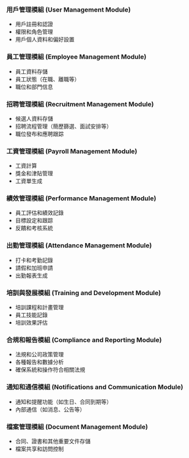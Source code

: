 ### 用戶管理模組 (User Management Module)
- 用戶註冊和認證
- 權限和角色管理
- 用戶個人資料和偏好設置

### 員工管理模組 (Employee Management Module)
- 員工資料存儲
- 員工狀態（在職、離職等）
- 職位和部門信息

### 招聘管理模組 (Recruitment Management Module)
- 候選人資料存儲
- 招聘流程管理（簡歷篩選、面試安排等）
- 職位發布和應聘跟踪

### 工資管理模組 (Payroll Management Module)
- 工資計算
- 獎金和津貼管理
- 工資單生成

### 績效管理模組 (Performance Management Module)
- 員工評估和績效記錄
- 目標設定和跟踪
- 反饋和考核系統

### 出勤管理模組 (Attendance Management Module)
- 打卡和考勤記錄
- 請假和加班申請
- 出勤報表生成

### 培訓與發展模組 (Training and Development Module)
- 培訓課程和計畫管理
- 員工技能記錄
- 培訓效果評估

### 合規和報告模組 (Compliance and Reporting Module)
- 法規和公司政策管理
- 各種報告和數據分析
- 確保系統和操作符合相關法規

### 通知和通信模組 (Notifications and Communication Module)
- 通知和提醒功能（如生日、合同到期等）
- 內部通信（如消息、公告等）

### 檔案管理模組 (Document Management Module)
- 合同、證書和其他重要文件存儲
- 檔案共享和訪問控制